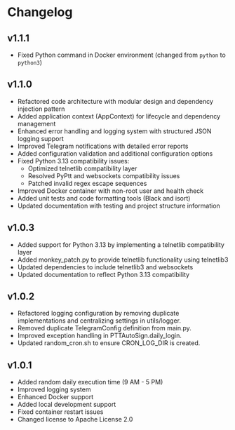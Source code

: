# Changelog

## v1.1.1
- Fixed Python command in Docker environment (changed from `python` to `python3`)

## v1.1.0
- Refactored code architecture with modular design and dependency injection pattern
- Added application context (AppContext) for lifecycle and dependency management
- Enhanced error handling and logging system with structured JSON logging support
- Improved Telegram notifications with detailed error reports
- Added configuration validation and additional configuration options
- Fixed Python 3.13 compatibility issues:
  - Optimized telnetlib compatibility layer
  - Resolved PyPtt and websockets compatibility issues
  - Patched invalid regex escape sequences
- Improved Docker container with non-root user and health check
- Added unit tests and code formatting tools (Black and isort)
- Updated documentation with testing and project structure information

## v1.0.3
- Added support for Python 3.13 by implementing a telnetlib compatibility layer
- Added monkey_patch.py to provide telnetlib functionality using telnetlib3
- Updated dependencies to include telnetlib3 and websockets
- Updated documentation to reflect Python 3.13 compatibility

## v1.0.2
- Refactored logging configuration by removing duplicate implementations and centralizing settings in utils/logger.
- Removed duplicate TelegramConfig definition from main.py.
- Improved exception handling in PTTAutoSign.daily_login.
- Updated random_cron.sh to ensure CRON_LOG_DIR is created.

## v1.0.1
- Added random daily execution time (9 AM - 5 PM)
- Improved logging system
- Enhanced Docker support
- Added local development support
- Fixed container restart issues
- Changed license to Apache License 2.0 